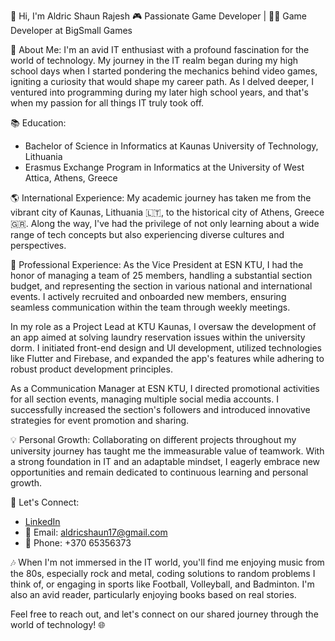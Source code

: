👋 Hi, I'm Aldric Shaun Rajesh
🎮 Passionate Game Developer | 🧑‍💻 Game Developer at BigSmall Games

🌟 About Me:
I'm an avid IT enthusiast with a profound fascination for the world of technology. My journey in the IT realm began during my high school days when I started pondering the mechanics behind video games, igniting a curiosity that would shape my career path. As I delved deeper, I ventured into programming during my later high school years, and that's when my passion for all things IT truly took off. 

📚 Education:
- Bachelor of Science in Informatics at Kaunas University of Technology, Lithuania
- Erasmus Exchange Program in Informatics at the University of West Attica, Athens, Greece

🌎 International Experience:
My academic journey has taken me from the vibrant city of Kaunas, Lithuania 🇱🇹, to the historical city of Athens, Greece 🇬🇷. Along the way, I've had the privilege of not only learning about a wide range of tech concepts but also experiencing diverse cultures and perspectives.

🤝 Professional Experience:
As the Vice President at ESN KTU, I had the honor of managing a team of 25 members, handling a substantial section budget, and representing the section in various national and international events. I actively recruited and onboarded new members, ensuring seamless communication within the team through weekly meetings.

In my role as a Project Lead at KTU Kaunas, I oversaw the development of an app aimed at solving laundry reservation issues within the university dorm. I initiated front-end design and UI development, utilized technologies like Flutter and Firebase, and expanded the app's features while adhering to robust product development principles.

As a Communication Manager at ESN KTU, I directed promotional activities for all section events, managing multiple social media accounts. I successfully increased the section's followers and introduced innovative strategies for event promotion and sharing.

💡 Personal Growth:
Collaborating on different projects throughout my university journey has taught me the immeasurable value of teamwork. With a strong foundation in IT and an adaptable mindset, I eagerly embrace new opportunities and remain dedicated to continuous learning and personal growth.

📍 Let's Connect:
- [LinkedIn](https://www.linkedin.com/in/aldric-shaun/)
- 📧 Email: aldricshaun17@gmail.com
- 📱 Phone: +370 65356373

🎶 When I'm not immersed in the IT world, you'll find me enjoying music from the 80s, especially rock and metal, coding solutions to random problems I think of, or engaging in sports like Football, Volleyball, and Badminton. I'm also an avid reader, particularly enjoying books based on real stories.

Feel free to reach out, and let's connect on our shared journey through the world of technology! 🌐
